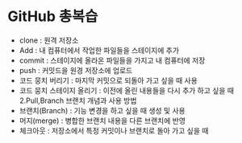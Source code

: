 # GitHub 총복습

- clone : 원격 저장소
- Add : 내 컴퓨터에서 작업한 파일들을 스테이지에 추가
- commit : 스테이지에 올라온 파일들을 가지고 내 컴퓨터에 저장
- push : 커밋드을 원경 저장소에 업로드
- 코드 뭉치 버리기 : 마지막 커밋으로 되돌아 가고 싶을 때 사용
- 코드 뭉치 스테이지 올리기 : 이전에 올린 내용들을 다시 추가 하고 싶을 때
  2.Pull,Branch 브랜치 개념과 사용 방법
- 브랜치(Branch) : 기능 변경을 하고 싶을 때 생성 및 사용
- 머지(merge) : 병합한 브랜치 내용을 다른 브랜치에 반영
- 체크아웃 : 저장소에서 특정 커밋이나 브랜치로 돌아 가고 싶을 때
